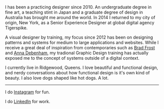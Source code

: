I has been a practicing designer since 2010. An undergraduate degree in fine art, a teaching stint in Japan and a graduate degree of design in Australia has brought me around the world. In 2014 I returned to my city of origin, New York, as a Senior Experience Designer at global digital agency Tigerspike.

A visual designer by training, my focus since 2012 has been on designing patterns and systems for medium to large applications and websites. While I receive a great deal of inspiration from contemporaries such as [Brad Frost](http://bradfrost.com) and [Anna Debenham](http://maban.co.uk/), my tradional Graphic Design training has actually exposed me to the concept of systems outside of a digital context.

I currently live in Ridgewood, Queens. I love beautiful and functional design, and nerdy conversations about how functional design is it's own kind of beauty. I also love dogs shaped like hot dogs. A lot. 

---

I do [Instagram](https://www.instagram.com/aarongitlin/) for fun.

I do [LinkedIn](https://www.linkedin.com/in/aarongitlin) for work.